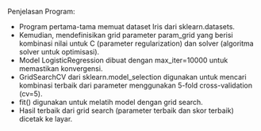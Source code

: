 Penjelasan Program:
- Program pertama-tama memuat dataset Iris dari sklearn.datasets.
- Kemudian, mendefinisikan grid parameter param_grid yang berisi kombinasi nilai untuk C (parameter regularization) dan solver (algoritma solver untuk optimisasi).
- Model LogisticRegression dibuat dengan max_iter=10000 untuk memastikan konvergensi.
- GridSearchCV dari sklearn.model_selection digunakan untuk mencari kombinasi terbaik dari parameter menggunakan 5-fold cross-validation (cv=5).
- fit() digunakan untuk melatih model dengan grid search.
- Hasil terbaik dari grid search (parameter terbaik dan skor terbaik) dicetak ke layar.
